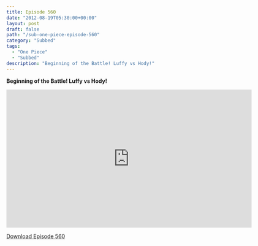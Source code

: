 ```yaml
---
title: Episode 560
date: "2012-08-19T05:30:00+00:00"
layout: post
draft: false
path: "/sub-one-piece-episode-560"
category: "Subbed"
tags:
  - "One Piece"
  - "Subbed"
description: "Beginning of the Battle! Luffy vs Hody!"
---
```


**Beginning of the Battle! Luffy vs Hody!**

<iframe width="640" height="360" src="https://www.rapidvideo.com/e/G6FRPFCX85" frameborder="0" marginwidth=0 marginheight=0 scrolling=no allowfullscreen></iframe>

<a href="http://ouo.io/qs/eCodkFEQ?s=https://rapidvid.to/d/https://www.rapidvideo.com/e/G6FRPFCX85">Download Episode 560</a>
